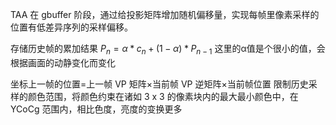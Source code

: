 TAA 在 gbuffer 阶段，通过给投影矩阵增加随机偏移量，实现每帧里像素采样的位置有低差异序列的采样偏移。

存储历史帧的累加结果 $P_n=\alpha *c_n+(1-\alpha)*P_{n-1}$
这里的α值是个很小的值，会根据画面的动静变化而变化

坐标上一帧的位置=上一帧 VP 矩阵×当前帧 VP 逆矩阵×当前帧位置
限制历史采样的颜色范围，将颜色约束在诸如 3 x 3 的像素块内的最大最小颜色中，在 YCoCg 范围内，相比色度，亮度的变换更多